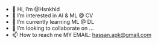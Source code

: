 - 👋 Hi, I’m @Hsnkhld
- 👀 I’m interested in AI & ML @ CV
- 🌱 I’m currently learning ML @ DL
- 💞️ I’m looking to collaborate on ...
- 📫 How to reach me MY EMAIL: hassan.apk@gmail.com

<!---
Hsnkhld/Hsnkhld is a ✨ special ✨ repository because its `README.md` (this file) appears on your GitHub profile.
You can click the Preview link to take a look at your changes.
--->
